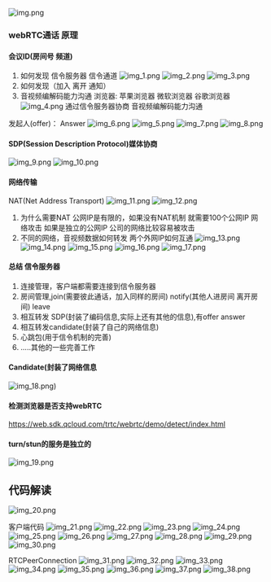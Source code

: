 ![img.png](img.png)

### webRTC通话 原理

#### 会议ID(房间号 频道)
1. 如何发现 信令服务器 信令通道
![img_1.png](img_1.png)
![img_2.png](img_2.png)
![img_3.png](img_3.png)
2. 如何发现（加入 离开 通知）
3. 音视频编解码能力沟通
浏览器: 
苹果浏览器
微软浏览器
谷歌浏览器
![img_4.png](img_4.png)
通过信令服务器协商 音视频编解码能力沟通

发起人(offer)： 
Answer
![img_6.png](img_6.png)
![img_5.png](img_5.png)
![img_7.png](img_7.png)
![img_8.png](img_8.png)

#### SDP(Session Description Protocol)媒体协商
![img_9.png](img_9.png)
![img_10.png](img_10.png)


#### 网络传输
NAT(Net Address Transport)
![img_11.png](img_11.png)
![img_12.png](img_12.png)

1. 为什么需要NAT 
  公网IP是有限的，如果没有NAT机制 就需要100个公网IP
  网络攻击 如果是独立的公网IP 公司的网络比较容易被攻击
2. 不同的网络，音视频数据如何转发
  两个外网IP如何互通
![img_13.png](img_13.png)
![img_14.png](img_14.png)
![img_15.png](img_15.png)
![img_16.png](img_16.png)
![img_17.png](img_17.png)

#### 总结 信令服务器
1. 连接管理，客户端都需要连接到信令服务器
2. 房间管理,join(需要彼此通话，加入同样的房间) notify(其他人进房间 离开房间)  leave
3. 相互转发 SDP(封装了编码信息,实际上还有其他的信息),有offer answer
4. 相互转发candidate(封装了自己的网络信息)
5. 心跳包(用于信令机制的完善)
6. .....其他的一些完善工作
#### Candidate(封装了网络信息
![img_18.png](img_18.png))

#### 检测浏览器是否支持webRTC
https://web.sdk.qcloud.com/trtc/webrtc/demo/detect/index.html

#### turn/stun的服务是独立的
![img_19.png](img_19.png)


## 代码解读
![img_20.png](img_20.png)

客户端代码
![img_21.png](img_21.png)
![img_22.png](img_22.png)
![img_23.png](img_23.png)
![img_24.png](img_24.png)
![img_25.png](img_25.png)
![img_26.png](img_26.png)
![img_27.png](img_27.png)
![img_28.png](img_28.png)
![img_29.png](img_29.png)
![img_30.png](img_30.png)

RTCPeerConnection
![img_31.png](img_31.png)
![img_32.png](img_32.png)
![img_33.png](img_33.png)
![img_34.png](img_34.png)
![img_35.png](img_35.png)
![img_36.png](img_36.png)
![img_37.png](img_37.png)
![img_38.png](img_38.png)
